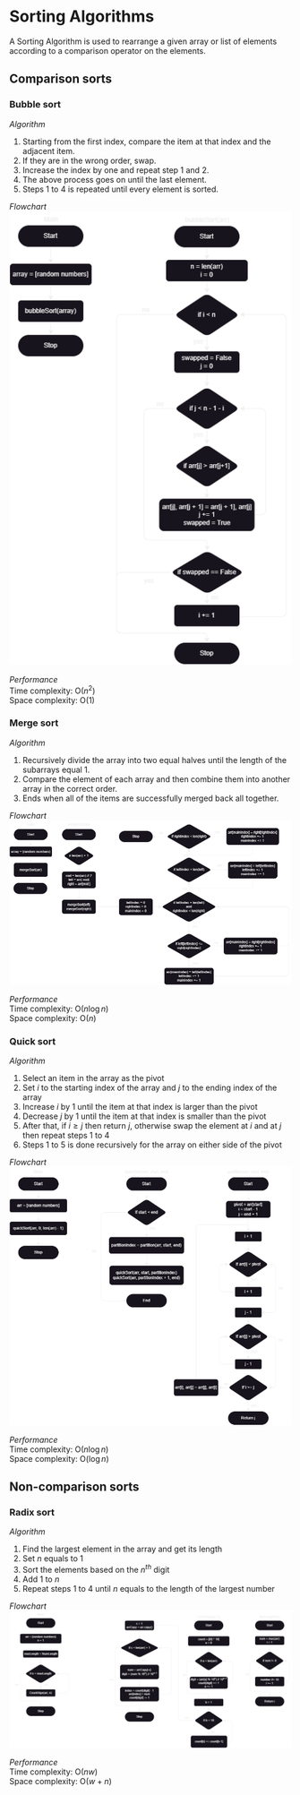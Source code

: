 # Sorting Algorithms
A Sorting Algorithm is used to rearrange a given array or list of elements according to a comparison operator on the elements.

## Comparison sorts

### Bubble sort
*Algorithm*  
1. Starting from the first index, compare the item at that index and the adjacent item.
2. If they are in the wrong order, swap.
3. Increase the index by one and repeat step 1 and 2.
4. The above process goes on until the last element.
5. Steps 1 to 4 is repeated until every element is sorted.

*Flowchart*  
![bubble sort flowchart](<flowchart/bubble sort flowchart.png>)

*Performance*  
Time complexity: O($n^2$)  
Space complexity: O($1$)


### Merge sort
*Algorithm*  
1. Recursively divide the array into two equal halves until the length of the subarrays equal 1.
2. Compare the element of each array and then combine them into another array in the correct order.
3. Ends when all of the items are successfully merged back all together.

*Flowchart*  
![merge sort flowchart](<flowchart/merge sort flowchart.png>)

*Performance*  
Time complexity: O($n\log n$)  
Space complexity: O($n$)


### Quick sort
*Algorithm*  
1. Select an item in the array as the pivot
2. Set $i$ to the starting index of the array and $j$ to the ending index of the array
3. Increase $i$ by 1 until the item at that index is larger than the pivot
4. Decrease $j$ by 1 until the item at that index is smaller than the pivot
5. After that, if $i \ge j$ then return $j$, otherwise swap the element at $i$ and at $j$ then repeat steps 1 to 4
6. Steps 1 to 5 is done recursively for the array on either side of the pivot

*Flowchart*  
![Alt text](<flowchart/quick sort flowchart.png>)

*Performance*  
Time complexity: O($n\log n$)  
Space complexity: O($\log n$)

## Non-comparison sorts

### Radix sort
*Algorithm*  
1. Find the largest element in the array and get its length
2. Set $n$ equals to 1
3. Sort the elements based on the $n^{th}$ digit
4. Add 1 to $n$
5. Repeat steps 1 to 4 until $n$ equals to the length of the largest number

*Flowchart*  
![Alt text](<flowchart/radix sort flowchart.png>)

*Performance*  
Time complexity: O($nw$)  
Space complexity: O($w+n$)